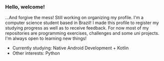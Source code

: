 ### Hello, welcome!
...And forgive the mess! Still working on organizing my profile.
I'm a computer science student based in Brazil! 
I made this profile to register my studying progress as well as to receive feedback. For now most of my repositories are programming exercises, challenges and some uni projects.
I'm always open to learning new things!

* Currently studying: Native Android Development + Kotlin 
* Other interests: Python
